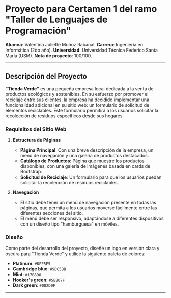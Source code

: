 # Proyecto para Certamen 1 del ramo "Taller de Lenguajes de Programación"

**Alumna**: Valentina Juliette Muñoz Rabanal.
**Carrera**: Ingeniería en Informática (2do año).
**Universidad**: Universidad Técnica Federico Santa María (USM).
**Nota de proyecto**: 100/100.

---

## Descripción del Proyecto

**"Tienda Verde"** es una pequeña empresa local dedicada a la venta de productos ecológicos y sostenibles. En su esfuerzo por promover el reciclaje entre sus clientes, la empresa ha decidido implementar una funcionalidad adicional en su sitio web: un formulario de solicitud de elementos reciclables. Este formulario permitirá a los usuarios solicitar la recolección de residuos específicos desde sus hogares.

### Requisitos del Sitio Web

1. **Estructura de Páginas**
   - **Página Principal**: Con una breve descripción de la empresa, un menú de navegación y una galería de productos destacados.
   - **Catálogo de Productos**: Página que muestre los productos disponibles, con una galería de imágenes basada en cards de Bootstrap.
   - **Solicitud de Reciclaje**: Un formulario para que los usuarios puedan solicitar la recolección de residuos reciclables.

2. **Navegación**
   - El sitio debe tener un menú de navegación presente en todas las páginas, que permita a los usuarios moverse fácilmente entre las diferentes secciones del sitio.
   - El menú debe ser responsivo, adaptándose a diferentes dispositivos con un diseño tipo "hamburguesa" en móviles.

### Diseño

Como parte del desarrollo del proyecto, diseñé un logo en versión clara y oscura para "Tienda Verde" y utilicé la siguiente paleta de colores:

- **Platinum**: `#DEE5E5`
- **Cambridge blue**: `#9DC5BB`
- **Mint**: `#17B890`
- **Hooker's green**: `#5E807F`
- **Dark green**: `#082D0F`

---
